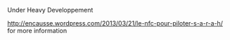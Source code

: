 Under Heavy Developpement

http://encausse.wordpress.com/2013/03/21/le-nfc-pour-piloter-s-a-r-a-h/ for more information